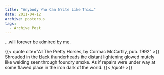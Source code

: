 ```yaml
---
title: "Anybody Who Can Write Like This…"
date: 2011-04-12
archive: posterous
tags: 
  - Archive Post
---
```


…will forever be admired by me.

{{< quote cite="All The Pretty Horses, by Cormac McCarthy, pub. 1992" >}}
Shrouded in the black thunderheads the distant lightening glowed mutely like welding seen through foundry smoke. As if repairs were under way at some flawed place in the iron dark of the world. 
{{< /quote >}}